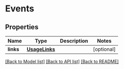 # Events

## Properties
Name | Type | Description | Notes
------------ | ------------- | ------------- | -------------
**links** | [**UsageLinks**](UsageLinks.md) |  | [optional] 

[[Back to Model list]](../README.md#documentation-for-models) [[Back to API list]](../README.md#documentation-for-api-endpoints) [[Back to README]](../README.md)


